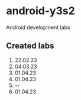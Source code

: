 # android-y3s2

Android development labs

## Created labs

1. 22.02.23
2. 04.03.23
3. 01.04.23
4. 01.04.23
5. --
6. 01.04.23
